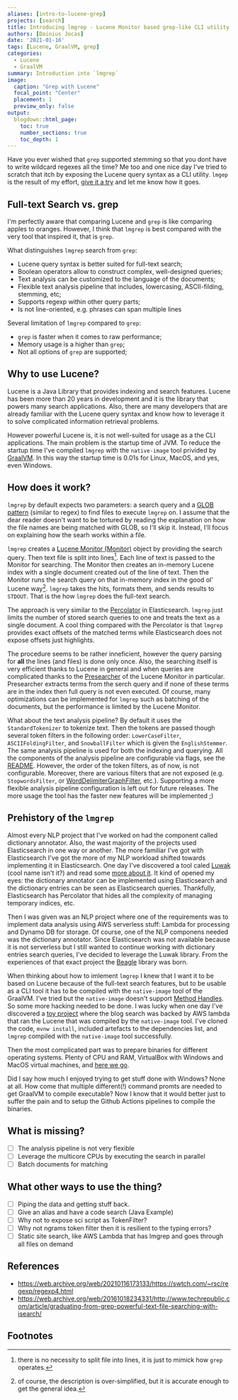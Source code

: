 ```yaml
---
aliases: [intro-to-lucene-grep]
projects: [search]
title: Introducing lmgrep - Lucene Monitor based grep-like CLI utility
authors: [Dainius Jocas]
date: '2021-01-16'
tags: [Lucene, GraalVM, grep]
categories:
  - Lucene
  - GraalVM
summary: Introduction into `lmgrep`
image:
  caption: "Grep with Lucene"
  focal_point: "Center"
  placement: 1
  preview_only: false
output:
  blogdown::html_page:
    toc: true
    number_sections: true
    toc_depth: 1
---
```


Have you ever wished that `grep` supported stemming so that you dont have to write wildcard regexes all the time? Me too and one nice day I've tried to scratch that itch by exposing the Lucene query syntax as a CLI utility. `lmgep` is the result of my effort, [give it a try](https://github.com/dainiusjocas/lucene-grep) and let me know how it goes.

## Full-text Search vs. grep

I'm perfectly aware that comparing Lucene and `grep` is like comparing apples to oranges. However, I think that `lmgrep` is best compared with the very tool that inspired it, that is `grep`.

What distinguishes `lmgrep` search from `grep`:
- Lucene query syntax is better suited for full-text search;
- Boolean operators allow to construct complex, well-designed queries;
- Text analysis can be customized to the language of the documents;
- Flexible text analysis pipeline that includes, lowercasing, ASCII-filding, stemming, etc;
- Supports regexp within other query parts;
- Is not line-oriented, e.g. phrases can span multiple lines

Several limitation of `lmgrep` compared to `grep`:
- `grep` is faster when it comes to raw performance;
- Memory usage is a higher than `grep`;
- Not all options of `grep` are supported;

## Why to use Lucene?

Lucene is a Java Library that provides indexing and search features. Lucene has been more than 20 years in development and it is the library that powers many search applications. Also, there are many developers that are already familiar with the Lucene query syntax and know how to leverage it to solve complicated information retrieval problems.  

However powerful Lucene is, it is not well-suited for usage as a the CLI applications. The main problem is the startup time of JVM. To reduce the startup time I've compiled `lmgrep` with the `native-image` tool privided by [GraalVM](https://www.graalvm.org/). In this way the startup time is 0.01s for Linux, MacOS, and yes, even Windows.

## How does it work?

`lmgrep` by default expects two parameters: a search query and a [GLOB pattern](https://docs.oracle.com/javase/8/docs/api/java/nio/file/FileSystem.html#getPathMatcher-java.lang.String-) (similar to regex) to find files to execute `lmgrep` on. I assume that the dear reader doesn't want to be tortured by reading the explanation on how the file names are being matched with GLOB, so I'll skip it. Instead, I'll focus on explaining how the searh works within a file.

`lmgrep` creates a [Lucene Monitor (Monitor)](https://lucene.apache.org/core/8_7_0/monitor/org/apache/lucene/monitor/Monitor.html) object by providing the search query. Then text file is split into lines[^1]. Each line of text is passed to the Monitor for searching. The Monitor then creates an in-memory Lucene index with a single document created out of the line of text. Then the Monitor runs the search query on that in-memory index in the good ol' Lucene way[^2]. `lmgrep` takes the hits, formats them, and sends results to `STDOUT`. That is the how `lmgrep` does the full-text search.

The approach is very similar to the [Percolator](https://www.elastic.co/guide/en/elasticsearch/reference/current/query-dsl-percolate-query.html) in Elasticsearch. `lmgrep` just limits the number of stored search queries to one and treats the text as a single document. A cool thing compared with the Percolator is that `lmgrep` provides exact offsets of the matched terms while Elasticsearch does not expose offsets just highlights.

The procedure seems to be rather inneficient, however the query parsing for **all** the lines (and files) is done only once. Also, the searching itself is very efficient thanks to Lucene in general and when queries are complicated thanks to the [Presearcher](https://lucene.apache.org/core/8_2_0/monitor/org/apache/lucene/monitor/Presearcher.html) of the Lucene Monitor in particular. Presearcher extracts terms from the serch query and if none of these terms are in the index then full query is not even executed. Of course, many optimizations can be implemented for `lmgrep` such as batching of the documents, but the performance is limited by the Lucene Monitor. 

What about the text analysis pipeline? By default it uses the `StandardTokenizer` to tokenize text. Then the tokens are passed though several token filters in the following order: `LowerCaseFilter`, `ASCIIFoldingFilter`, and `SnowballFilter` which is given the `EnglishStemmer`. The same analysis pipeline is used for both the indexing and querying. All the components of the analysis pipeline are configurable via flags, see the [README](https://github.com/dainiusjocas/lucene-grep/blob/main/README.md#supported-tokenizers). However, the order of the token filters, as of now, is not configurable. Moreover, there are various filters that are not exposed (e.g. `StopwordsFilter`, or [WordDelimiterGraphFilter](https://lucene.apache.org/core/7_4_0/analyzers-common/org/apache/lucene/analysis/miscellaneous/WordDelimiterGraphFilter.html), etc.). Supporting a more flexible analysis pipeline configuration is left out for future releases. The more usage the tool has the faster new features will be implemented ;)

## Prehistory of the `lmgrep`

Almost every NLP project that I've worked on had the component called dictionary annotator. Also, the wast majority of the projects used Elasticsearch in one way or another. The more familiar I've got with Elasticsearch I've got the more of my NLP workload shifted towards implementing it in Elasticsearch. One day I've discovered a tool caled [Luwak](https://github.com/flaxsearch/luwak) (cool name isn't it?) and read some [more about it](https://web.archive.org/web/20201124175132/https://www.flax.co.uk/blog/2016/03/08/helping-bloomberg-build-real-time-news-search-engine/). It kind of opened my eyes: the dictionary annotator can be implemented using Elasticsearch and the dictionary entries can be seen as Elasticsearch queries. Thankfully, Elasticsearch has Percolator that hides all the complexity of managing temporary indices, etc.

Then I was given was an NLP project where one of the requirements was to implement data analysis using AWS serverless stuff: Lambda for processing and Dynamo DB for storage. Of course, one of the NLP componens needed was the dictionary annotator. Since Elasticsearch was not available because it is not serverless but I still wanted to continue working with dictionary entries search queries, I've decided to leverage the Luwak library. From the experiences of that exact project the [Beagle](https://web.archive.org/web/20201124175132/https://www.flax.co.uk/blog/2016/03/08/helping-bloomberg-build-real-time-news-search-engine/) library was born.

When thinking about how to imlement `lmgrep` I knew that I want it to be based on Lucene because of the full-text search features, but to be usable as a CLI tool it has to be compiled with the `native-image` tool of the GraalVM. I've tried but the `native-image` doesn't support [Method Handles](https://web.archive.org/web/20201124175132/https://www.flax.co.uk/blog/2016/03/08/helping-bloomberg-build-real-time-news-search-engine/). So some more hacking needed to be done. I was lucky when one day I've discovered a [toy project](https://web.archive.org/web/2/https://www.morling.dev/blog/how-i-built-a-serverless-search-for-my-blog/) where the blog search was backed by AWS lambda that ran the Lucene that was compiled by the `native-image` tool. I've cloned the code, `mvnw install`, included artefacts to the dependencies list, and `lmgrep` compiled with the `native-image` tool successfully.

Then the most complicated part was to prepare binaries for different operating systems. Plenty of CPU and RAM, VirtualBox with Windows and MacOS virtual machines, and [here we go](https://github.com/dainiusjocas/lucene-grep/releases/tag/v2021.01.15). 

Did I say how much I enjoyed trying to get stuff done with Windows? None at all. How come that multiple different(!) command promts are needed to get GraalVM to compile executable? Now I know that it would better just to suffer the pain and to setup the Github Actions pipelines to compile the binaries.

## What is missing?

- [ ] The analysis pipeline is not very flexible
- [ ] Leverage the multicore CPUs by executing the search in parallel
- [ ] Batch documents for matching

## What other ways to use the thing?

- [ ] Piping the data and getting stuff back.
- [ ] Give an alias and have a code search (Java Example)
- [ ] Why not to expose sci script as TokenFilter?
- [ ] Why not ngrams token filter then it is resilient to the typing errors?
- [ ] Static site search, like AWS Lambda that has lmgrep and goes through all files on demand

## References

- https://web.archive.org/web/20210116173133/https://swtch.com/~rsc/regexp/regexp4.html
- https://web.archive.org/web/20161018234331/http://www.techrepublic.com/article/graduating-from-grep-powerful-text-file-searching-with-isearch/

## Footnotes

[^1]: there is no necessity to split file into lines, it is just to mimick how `grep` operates.
[^2]: of course, the description is over-simplified, but it is accurate enough to get the general idea.
